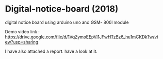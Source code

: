 # Digital-notice-board (2018)
digital notice board using arduino uno and GSM- 800l module


Demo video link : https://drive.google.com/file/d/1VqZymoEEpVi1JFwHTzBz6_hu1mCKDkTw/view?usp=sharing

I have also attached a report. have a look at it.

